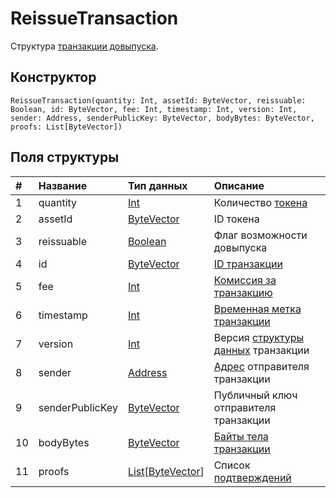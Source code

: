 # ReissueTransaction

Структура [транзакции довыпуска](/blockchain/transaction-type/reissue-transaction.md).

## Конструктор

``` ride
ReissueTransaction(quantity: Int, assetId: ByteVector, reissuable: Boolean, id: ByteVector, fee: Int, timestamp: Int, version: Int, sender: Address, senderPublicKey: ByteVector, bodyBytes: ByteVector, proofs: List[ByteVector])
```

## Поля структуры

| # | Название | Тип данных | Описание |
| :--- | :--- | :--- | :--- |
| 1 | quantity | [Int](/ride/data-types/int.md) | Количество [токена](/blockchain/token.md) |
| 2 | assetId | [ByteVector](/ride/data-types/byte-vector.md) | ID токена |
| 3 | reissuable | [Boolean](/ride/data-types/boolean.md) | Флаг возможности довыпуска |
| 4 | id | [ByteVector](/ride/data-types/byte-vector.md) | [ID транзакции](/blockchain/transaction/transaction-id.md) |
| 5 | fee | [Int](/ride/data-types/int.md) | [Комиссия за транзакцию](/blockchain/transaction-fee.md) |
| 6 | timestamp | [Int](/ride/data-types/int.md) | [Временная метка транзакции](/blockchain/transaction/transaction-timestamp.md) |
| 7 | version | [Int](/ride/data-types/int.md) | Версия [структуры данных](/blockchain/transaction-data-structure.md) транзакции |
| 8 | sender | [Address](/ride/structures/common-structures/address.md) | [Адрес](/blockchain/address.md) отправителя транзакции |
| 9 | senderPublicKey | [ByteVector](/ride/data-types/byte-vector.md) | Публичный ключ отправителя транзакции |
| 10 | bodyBytes | [ByteVector](/ride/data-types/byte-vector.md) | [Байты тела транзакции](/blockchain/transaction/transaction-body-bytes.md) |
| 11 | proofs | [List](/ride/data-types/list.md)[[ByteVector](/ride/data-types/byte-vector.md)] | Список [подтверждений](/blockchain/transaction-proof.md) |
